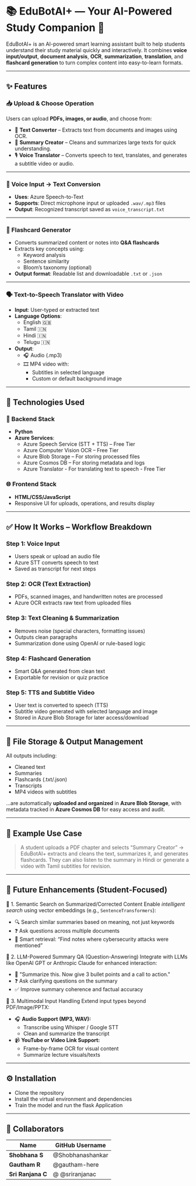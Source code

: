 # 📚 EduBotAI+ — Your AI-Powered Study Companion 🚀

EduBotAI+ is an AI-powered smart learning assistant built to help students understand their study material quickly and interactively. It combines **voice input/output**, **document analysis**, **OCR**, **summarization**, **translation**, and **flashcard generation** to turn complex content into easy-to-learn formats.

---

## ✨ Features

### 📥 Upload & Choose Operation

Users can upload **PDFs, images, or audio**, and choose from:
- 📝 **Text Converter** – Extracts text from documents and images using OCR.
- 🧠 **Summary Creator** – Cleans and summarizes large texts for quick understanding.
- 🎙️ **Voice Translator** – Converts speech to text, translates, and generates a subtitle video or audio.

---

### 🎤 Voice Input → Text Conversion

- **Uses**: Azure Speech-to-Text
- **Supports**: Direct microphone input or uploaded `.wav/.mp3` files
- **Output**: Recognized transcript saved as `voice_transcript.txt`

---

### 🔁 Flashcard Generator

- Converts summarized content or notes into **Q&A flashcards**
- Extracts key concepts using:
  - Keyword analysis
  - Sentence similarity
  - Bloom’s taxonomy (optional)
- **Output format**: Readable list and downloadable `.txt` or `.json`

---

### 🗣️ Text-to-Speech Translator with Video

- **Input**: User-typed or extracted text
- **Language Options**:
  - English 🇬🇧
  - Tamil 🇮🇳
  - Hindi 🇮🇳
  - Telugu 🇮🇳
- **Output**:
  - 🎧 Audio (.mp3)
  - 🎞️ MP4 video with:
    - Subtitles in selected language
    - Custom or default background image

---

## 🧠 Technologies Used

### 🔧 Backend Stack
- **Python**
- **Azure Services**:
  - Azure Speech Service (STT + TTS) – Free Tier
  - Azure Computer Vision OCR – Free Tier
  - Azure Blob Storage – For storing processed files
  - Azure Cosmos DB – For storing metadata and logs
  - Azure Translator - For translating text to speech - Free Tier

### 🌐 Frontend Stack
- **HTML/CSS/JavaScript**
- Responsive UI for uploads, operations, and results display

---

## ✅ How It Works – Workflow Breakdown

### Step 1: Voice Input
- Users speak or upload an audio file
- Azure STT converts speech to text
- Saved as transcript for next steps

### Step 2: OCR (Text Extraction)
- PDFs, scanned images, and handwritten notes are processed
- Azure OCR extracts raw text from uploaded files

### Step 3: Text Cleaning & Summarization
- Removes noise (special characters, formatting issues)
- Outputs clean paragraphs
- Summarization done using OpenAI or rule-based logic

### Step 4: Flashcard Generation
- Smart Q&A generated from clean text
- Exportable for revision or quiz practice

### Step 5: TTS and Subtitle Video
- User text is converted to speech (TTS)
- Subtitle video generated with selected language and image
- Stored in Azure Blob Storage for later access/download

---

## 📁 File Storage & Output Management

All outputs including:
- Cleaned text
- Summaries
- Flashcards (.txt/.json)
- Transcripts
- MP4 videos with subtitles

...are automatically **uploaded and organized** in **Azure Blob Storage**, with metadata tracked in **Azure Cosmos DB** for easy access and audit.

---

## 🧪 Example Use Case

> A student uploads a PDF chapter and selects “Summary Creator” → EduBotAI+ extracts and cleans the text, summarizes it, and generates flashcards. They can also listen to the summary in Hindi or generate a video with Tamil subtitles for revision.

---
## 🚀 Future Enhancements (Student-Focused)

🔎 1. Semantic Search on Summarized/Corrected Content
Enable *intelligent search* using vector embeddings (e.g., `SentenceTransformers`):
- 🔍 Search similar summaries based on meaning, not just keywords
- ❓ Ask questions across multiple documents
- 🧠 Smart retrieval: “Find notes where cybersecurity attacks were mentioned”

🧠 2. LLM-Powered Summary QA (Question-Answering)
Integrate with LLMs like OpenAI GPT or Anthropic Claude for enhanced interaction:
- 📝 "Summarize this. Now give 3 bullet points and a call to action."
- ❓ Ask clarifying questions on the summary
- ✅ Improve summary coherence and factual accuracy

🧪 3. Multimodal Input Handling
Extend input types beyond PDF/Image/PPTX:
- 🎧 **Audio Support (MP3, WAV):**
  - Transcribe using Whisper / Google STT
  - Clean and summarize the transcript
- 📹 **YouTube or Video Link Support:**
  - Frame-by-frame OCR for visual content
  - Summarize lecture visuals/texts

---
## ⚙️ Installation
- Clone the repository
- Install the virtual environment and dependencies
- Train the model and run the flask Application

---
## 👥 Collaborators

| Name              | GitHub Username |
| ----------------- | --------------- |
| **Shobhana S**    | @Shobhanashankar|
| **Gautham R**     | @gautham-here   |
| **Sri Ranjana C** | @ @sriranjanac  |



